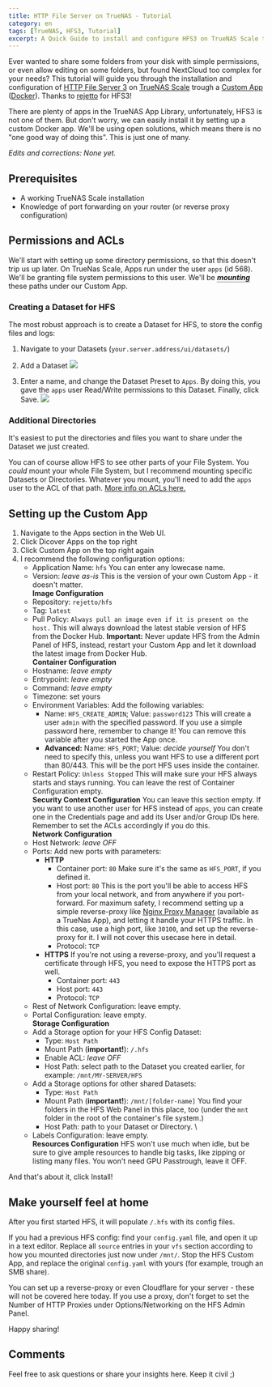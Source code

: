 ```yaml
---
title: HTTP File Server on TrueNAS - Tutorial
category: en
tags: [TrueNAS, HFS3, Tutorial]
excerpt: A Quick Guide to install and configure HFS3 on TrueNAS Scale trough a Custom App (Docker).
---
```


Ever wanted to share some folders from your disk with simple permissions, or even allow editing on some folders, but found NextCloud too complex for your needs? This tutorial will guide you through the installation and configuration of [HTTP File Server 3](https://rejetto.com/hfs/) on [TrueNAS Scale](https://www.truenas.com/truenas-scale/) trough a [Custom App](https://www.truenas.com/docs/truenasapps/usingcustomapp/) ([Docker](https://www.docker.com/)). Thanks to [rejetto](https://github.com/rejetto) for HFS3!

There are plenty of apps in the TrueNAS App Library, unfortunately, HFS3 is not one of them. But don't worry, we can easily install it by setting up a custom Docker app.
We'll be using open solutions, which means there is no "one good way of doing this". This is just one of many.

*Edits and corrections: None yet.*

## Prerequisites
- A working TrueNAS Scale installation
- Knowledge of port forwarding on your router (or reverse proxy configuration)

## Permissions and ACLs

We'll start with setting up some directory permissions, so that this doesn't trip us up later.
On TrueNas Scale, Apps run under the user `apps` (id 568). We'll be granting file system permissions to this user. We'll be ***<span style="border-bottom: 1px dotted;" title="When we mount a directory in Docker, we're linking a directory from your server (the host) to a directory inside the container. A Docker container is like an isolated mini-computer. Mounting lets you share files between the host and container, ensuring that data persists and can be updated from either side. The path to the Directory inside the container will be what we'll specify.">mounting</span>*** these paths under our Custom App.

### Creating a Dataset for HFS

The most robust approach is to create a Dataset for HFS, to store the config files and logs:

1. Navigate to your Datasets (`your.server.address/ui/datasets/`)

2. Add a Dataset
  ![](/assets/hfs-truenas/image.png)

3. Enter a name, and change the Dataset Preset to `Apps`. By doing this, you gave the `apps` user Read/Write permissions to this Dataset. Finally, click Save.
  ![](/assets/hfs-truenas/image-1.png)

### Additional Directories

It's easiest to put the directories and files you want to share under the Dataset we just created.

You can of course allow HFS to see other parts of your File System. You *could* mount your whole File System, but I recommend mounting specific Datasets or Directories. Whatever you mount, you'll need to add the `apps` user to the ACL of that path. [More info on ACLs here.](https://www.truenas.com/docs/scale/scaletutorials/datasets/permissionsscale/)

## Setting up the Custom App

1. Navigate to the Apps section in the Web UI.
2. Click Dicover Apps on the top right
3. Click Custom App on the top right again
4. I recommend the following configuration options:
    - Application Name: `hfs`
    You can enter any lowecase name.
    - Version: *leave as-is*
    This is the version of your own Custom App - it doesn't matter.
\
    **Image Configuration**
    - Repository: `rejetto/hfs`
    - Tag: `latest`
    - Pull Policy: `Always pull an image even if it is present on the host.`
    This will always download the latest stable version of HFS from the Docker Hub. **Important:** Never update HFS from the Admin Panel of HFS, instead, restart your Custom App and let it download the latest image from Docker Hub.
\
    **Container Configuration**
    - Hostname: *leave empty*
    - Entrypoint: *leave empty*
    - Command: *leave empty*
    - Timezone: set yours
    - Environment Variables:
    Add the following variables:
      - Name: `HFS_CREATE_ADMIN`; Value: `password123`
      This will create a user `admin` with the specified password. If you use a simple password here, remember to change it! You can remove this variable after you started the App once.
      - **Advanced:** Name: `HFS_PORT`; Value: *decide yourself*
      You don't need to specify this, unless you want HFS to use a different port than 80/443. This will be the port HFS uses inside the container.
    - Restart Policy: `Unless Stopped`
    This will make sure your HFS always starts and stays running.
    You can leave the rest of Container Configuration empty.
\
    **Security Context Configuration**
    You can leave this section empty. If you want to use another user for HFS instead of `apps`, you can create one in the Credentials page and add its User and/or Group IDs here. Remember to set the ACLs accordingly if you do this.
\
    **Network Configuration**
    - Host Network: *leave OFF*
    - Ports:
    Add new ports with parameters:
      - **HTTP**
        - Container port: `80`
        Make sure it's the same as `HFS_PORT`, if you defined it.
        - Host port: `80`
        This is the port you'll be able to access HFS from your local network, and from anywhere if you port-forward. For maximum safety, I recommend setting up a simple reverse-proxy like [Nginx Proxy Manager](https://nginxproxymanager.com/) (available as a TrueNas App), and letting it handle your HTTPS traffic. In this case, use a high port, like `30100`, and set up the reverse-proxy for it. I will not cover this usecase here in detail.
        - Protocol: `TCP`
      - **HTTPS**
      If you're not using a reverse-proxy, and you'll request a certificate through HFS, you need to expose the HTTPS port as well.
        - Container port: `443`
        - Host port: `443`
        - Protocol: `TCP`
    - Rest of Network Configuration: leave empty.
    - Portal Configuration: leave empty.
\
    **Storage Configuration**
    - Add a Storage option for your HFS Config Dataset:
      - Type: `Host Path`
      - Mount Path (**important!**): `/.hfs`
      - Enable ACL: *leave OFF*
      - Host Path: select path to the Dataset you created earlier, for example: `/mnt/MY-SERVER/HFS`
    - Add a Storage options for other shared Datasets:
      - Type: `Host Path`
      - Mount Path (**important!**): `/mnt/[folder-name]`
      You find your folders in the HFS Web Panel in this place, too (under the `mnt` folder in the root of the container's file system.)
      - Host Path: path to your Dataset or Directory.
\ 
    - Labels Configuration: leave empty.
\
    **Resources Configuration**
    HFS won't use much when idle, but be sure to give ample resources to handle big tasks, like zipping or listing many files.
    You won't need GPU Passtrough, leave it OFF.

And that's about it, click Install!

## Make yourself feel at home

After you first started HFS, it will populate `/.hfs` with its config files.

If you had a previous HFS config: find your `config.yaml` file, and open it up in a text editor. Replace all `source` entries in your `vfs` section according to how you mounted directories just now under `/mnt/`. Stop the HFS Custom App, and replace the original `config.yaml` with yours (for example, trough an SMB share).

You can set up a reverse-proxy or even Cloudflare for your server - these will not be covered here today. If you use a proxy, don't forget to set the Number of HTTP Proxies under Options/Networking on the HFS Admin Panel.

Happy sharing!

## Comments

Feel free to ask questions or share your insights here. Keep it civil \;)